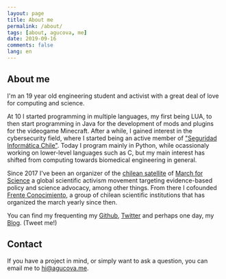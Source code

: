 ```yaml
---
layout: page
title: About me
permalink: /about/
tags: [about, agucova, me]
date: 2019-09-16
comments: false
lang: en
---
```

## About me
I'm an 19 year old engineering student and activist with a great deal of love for computing and science.

At 10 I started programming in multiple languages, my first being LUA, to then start programming in Java for the development of mods and plugins for the videogame Minecraft. After a while, I gained interest in the cybersecurity field, where I started being an active member of ["Seguridad Informática Chile"](https://hacking.cl). Today I program mainly in Python, while ocassionaly working on lower-level languages such as C, but my main interest has shifted from computing towards biomedical engineering in general.

Since 2017 I've been an organizer of the [chilean satellite](https://marchaporlaciencia.cl/) of [March for Science](https://marchforscience.com/) a global scientific activism movement targeting evidence-based policy and science advocacy, among other things. From there I cofounded [Frente Conocimiento](https://frenteconocimiento.cl), a group of chilean scientific institutions that has organized the march yearly since then.

You can find my frequenting my [Github](https://github.com/agucova), [Twitter](https://twitter.com/austinc3301) and perhaps one day, my [Blog](https://agucova.github.io/posts/). (Tweet me!)

## Contact

If you have a project in mind, or simply want to ask a question, you can email me to [hi@agucova.me](mailto:hi@agucova.me).
